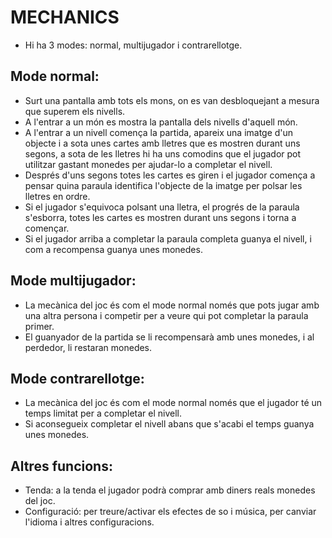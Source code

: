 # MECHANICS

- Hi ha 3 modes: normal, multijugador i contrarellotge.

## Mode normal:
- Surt una pantalla amb tots els mons, on es van desbloquejant a mesura que superem els nivells.
- A l'entrar a un món es mostra la pantalla dels nivells d'aquell món.
- A l'entrar a un nivell comença la partida, apareix una imatge d'un objecte i a sota unes cartes amb lletres que es mostren durant uns segons, 
   a sota de les lletres hi ha uns comodins que el jugador pot utilitzar gastant monedes per ajudar-lo a completar el nivell.
- Després d'uns segons totes les cartes es giren i el jugador comença a pensar quina paraula identifica l'objecte de la imatge per polsar les 
   lletres en ordre.
- Si el jugador s'equivoca polsant una lletra, el progrés de la paraula s'esborra, totes les cartes es mostren durant uns segons i torna a començar.
- Si el jugador arriba a completar la paraula completa guanya el nivell, i com a recompensa guanya unes monedes.

## Mode multijugador:
- La mecànica del joc és com el mode normal només que pots jugar amb una altra persona i competir per a veure qui pot completar la paraula primer.
- El guanyador de la partida se li recompensarà amb unes monedes, i al perdedor, li restaran monedes.

## Mode contrarellotge:
- La mecànica del joc és com el mode normal només que el jugador té un temps limitat per a completar el nivell.
- Si aconsegueix completar el nivell abans que s'acabi el temps guanya unes monedes.

## Altres funcions:
- Tenda: a la tenda el jugador podrà comprar amb diners reals monedes del joc.
- Configuració: per treure/activar els efectes de so i música, per canviar l'idioma i altres configuracions.

